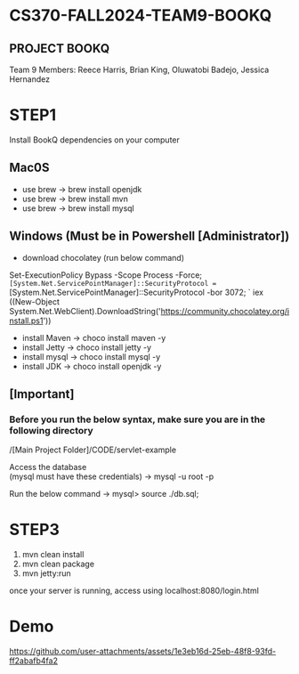 # CS370-FALL2024-TEAM9-BOOKQ
## PROJECT BOOKQ

Team 9
Members: Reece Harris, Brian King, Oluwatobi Badejo, Jessica Hernandez 


# STEP1

Install BookQ dependencies on your computer

## Mac0S 
  - use brew -> brew install openjdk
  - use brew -> brew install mvn
  - use brew -> brew install mysql
## Windows (Must be in Powershell [Administrator])
  - download chocolatey (run below command)
    
Set-ExecutionPolicy Bypass -Scope Process -Force; `
[System.Net.ServicePointManager]::SecurityProtocol = `
[System.Net.ServicePointManager]::SecurityProtocol -bor 3072; `
iex ((New-Object System.Net.WebClient).DownloadString('https://community.chocolatey.org/install.ps1'))

  - install Maven -> choco install maven -y
  - install Jetty -> choco install jetty -y
  - install mysql -> choco install mysql -y
  - install JDK   -> choco install openjdk -y

## [Important]
### Before you run the below syntax, make sure you are in the following directory
/[Main Project Folder]/CODE/servlet-example

Access the database<br>
(mysql must have these credentials)
-> mysql -u root -p 

Run the below command
-> mysql> source ./db.sql;

# STEP3

1.  mvn clean install
2.  mvn clean package
3.  mvn jetty:run


once your server is running, access using localhost:8080/login.html


# Demo

https://github.com/user-attachments/assets/1e3eb16d-25eb-48f8-93fd-ff2abafb4fa2


